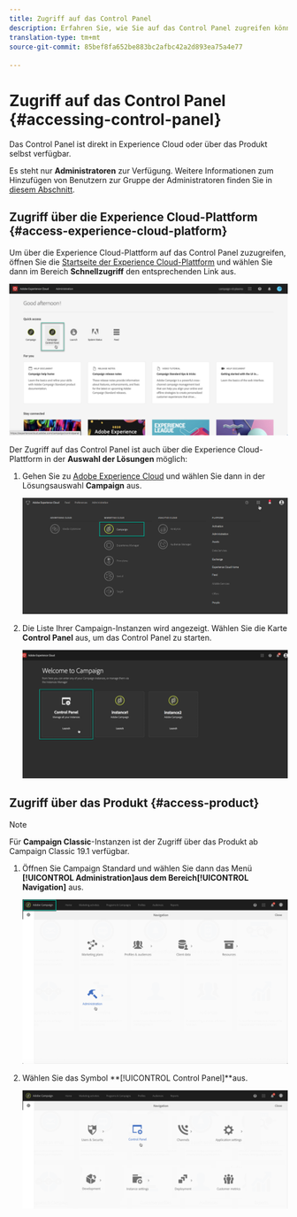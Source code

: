 ```yaml
---
title: Zugriff auf das Control Panel
description: Erfahren Sie, wie Sie auf das Control Panel zugreifen können.
translation-type: tm+mt
source-git-commit: 85bef8fa652be883bc2afbc42a2d893ea75a4e77

---
```



# Zugriff auf das Control Panel {#accessing-control-panel}

Das Control Panel ist direkt in Experience Cloud oder über das Produkt selbst verfügbar.

Es steht nur **Administratoren** zur Verfügung. Weitere Informationen zum Hinzufügen von Benutzern zur Gruppe der Administratoren finden Sie in [diesem Abschnitt](../../discover/using/managing-permissions.md).

## Zugriff über die Experience Cloud-Plattform {#access-experience-cloud-platform}

Um über die Experience Cloud-Plattform auf das Control Panel zuzugreifen, öffnen Sie die [Startseite der Experience Cloud-Plattform](https://amc.experiencecloud.adobe.com/) und wählen Sie dann im Bereich **Schnellzugriff** den entsprechenden Link aus.

![](assets/do-not-localize/quickaccess.png)

Der Zugriff auf das Control Panel ist auch über die Experience Cloud-Plattform in der **Auswahl der Lösungen** möglich:

1. Gehen Sie zu [Adobe Experience Cloud](https://amc.experiencecloud.adobe.com/) und wählen Sie dann in der Lösungsauswahl **Campaign** aus.

   ![](assets/do-not-localize/control_panel_access1.png)

1. Die Liste Ihrer Campaign-Instanzen wird angezeigt. Wählen Sie die Karte **Control Panel** aus, um das Control Panel zu starten.

   ![](assets/do-not-localize/control_panel_access2.png)

## Zugriff über das Produkt {#access-product}

>[!NOTE]
>
>Für **Campaign Classic**-Instanzen ist der Zugriff über das Produkt ab Campaign Classic 19.1 verfügbar.

1. Öffnen Sie Campaign Standard und wählen Sie dann das Menü **[!UICONTROL Administration]**aus dem Bereich**[!UICONTROL  Navigation]** aus.

   ![](assets/control_panel_access3.png)

1. Wählen Sie das Symbol **[!UICONTROL Control Panel]**aus.

   ![](assets/control_panel_access4.png)
